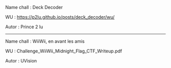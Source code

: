 Name chall : Deck Decoder

WU : https://p2lu.github.io/posts/deck_decoder/wu/

Autor : Prince 2 lu

----------------------
Name chall : WiiWii, en avant les amis

WU : Challenge_WiiWii_Midnight_Flag_CTF_Writeup.pdf

Autor : UVision

